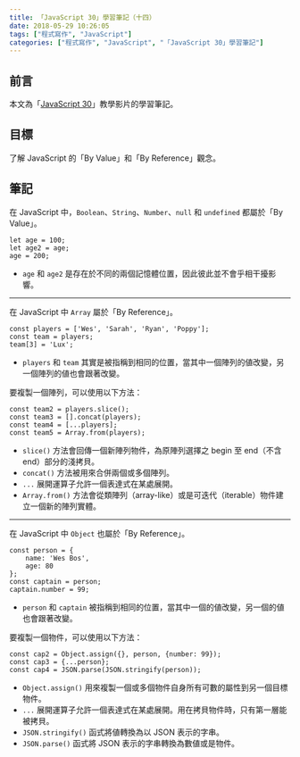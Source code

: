 ```yaml
---
title: 「JavaScript 30」學習筆記（十四）
date: 2018-05-29 10:26:05
tags: ["程式寫作", "JavaScript"]
categories: ["程式寫作", "JavaScript", "「JavaScript 30」學習筆記"]
---
```


## 前言
本文為「[JavaScript 30](https://javascript30.com/)」教學影片的學習筆記。

## 目標
了解 JavaScript 的「By Value」和「By Reference」觀念。

## 筆記
在 JavaScript 中，`Boolean`、`String`、`Number`、`null` 和 `undefined` 都屬於「By Value」。
```JS
let age = 100;
let age2 = age;
age = 200;
```
- `age` 和 `age2` 是存在於不同的兩個記憶體位置，因此彼此並不會乎相干擾影響。
---
在 JavaScript 中 `Array` 屬於「By Reference」。
```JS
const players = ['Wes', 'Sarah', 'Ryan', 'Poppy'];
const team = players;
team[3] = 'Lux';
```
- `players` 和 `team` 其實是被指稱到相同的位置，當其中一個陣列的値改變，另一個陣列的値也會跟著改變。

要複製一個陣列，可以使用以下方法：
```JS
const team2 = players.slice();
const team3 = [].concat(players);
const team4 = [...players];
const team5 = Array.from(players);
```
- `slice()` 方法會回傳一個新陣列物件，為原陣列選擇之 begin 至 end（不含 end）部分的淺拷貝。
- `concat()` 方法被用來合併兩個或多個陣列。
- `...` 展開運算子允許一個表達式在某處展開。
- `Array.from()` 方法會從類陣列（array-like）或是可迭代（iterable）物件建立一個新的陣列實體。
---
在 JavaScript 中 `Object` 也屬於「By Reference」。
```JS
const person = {
    name: 'Wes Bos',
    age: 80
};
const captain = person;
captain.number = 99;
```
- `person` 和 `captain` 被指稱到相同的位置，當其中一個的値改變，另一個的値也會跟著改變。

要複製一個物件，可以使用以下方法：
```JS
const cap2 = Object.assign({}, person, {number: 99});
const cap3 = {...person};
const cap4 = JSON.parse(JSON.stringify(person));
```
- `Object.assign()` 用來複製一個或多個物件自身所有可數的屬性到另一個目標物件。
- `...` 展開運算子允許一個表達式在某處展開。用在拷貝物件時，只有第一層能被拷貝。
- `JSON.stringify()` 函式將値轉換為以 JSON 表示的字串。
- `JSON.parse()` 函式將 JSON 表示的字串轉換為數値或是物件。